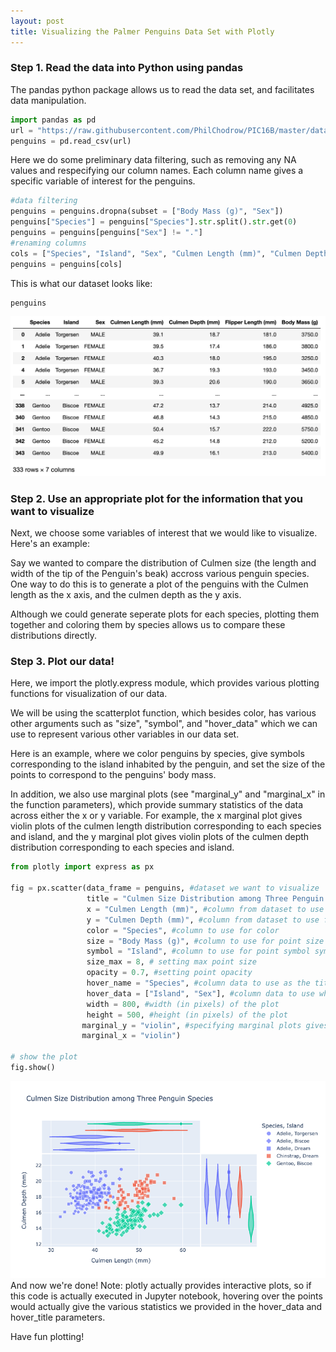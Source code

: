 ```yaml
---
layout: post
title: Visualizing the Palmer Penguins Data Set with Plotly
---
```


### Step 1. Read the data into Python using pandas
The pandas python package allows us to read the data set, and facilitates data manipulation.
```python
import pandas as pd
url = "https://raw.githubusercontent.com/PhilChodrow/PIC16B/master/datasets/palmer_penguins.csv"
penguins = pd.read_csv(url)
```
Here we do some preliminary data filtering, such as removing any NA values and respecifying our column names.
Each column name gives a specific variable of interest for the penguins.
```python
#data filtering
penguins = penguins.dropna(subset = ["Body Mass (g)", "Sex"])
penguins["Species"] = penguins["Species"].str.split().str.get(0)
penguins = penguins[penguins["Sex"] != "."]
#renaming columns
cols = ["Species", "Island", "Sex", "Culmen Length (mm)", "Culmen Depth (mm)", "Flipper Length (mm)", "Body Mass (g)"]
penguins = penguins[cols]
```
This is what our dataset looks like:
```python
penguins
```
![penguin_output.png](/images/penguin_output.png)
### Step 2. Use an appropriate plot for the information that you want to visualize
Next, we choose some variables of interest that we would like to visualize. Here's an example:

Say we wanted to compare the distribution of Culmen size (the length and width of the tip of the Penguin's beak) accross various penguin species. One way to do this is to generate a plot of the penguins with the Culmen length as the x axis, and the culmen depth as the y axis. 

Although we could generate seperate plots for each species, plotting them together and coloring them by species allows us to compare these distributions directly.

### Step 3. Plot our data!
Here, we import the plotly.express module, which provides various plotting functions for visualization of our data.

We will be using the scatterplot function, which besides color, has various other arguments such as "size", "symbol", and "hover_data" which we can use to represent various other variables in our data set.

Here is an example, where we color penguins by species, give symbols corresponding to the island inhabited by the penguin, and set the size of the points to correspond to the penguins' body mass.

In addition, we also use marginal plots (see "marginal_y" and "marginal_x"  in the function parameters), which provide summary statistics of the data across either the x or y variable. For example, the x marginal plot gives violin plots of the culmen length distribution corresponding to each species and island, and the y marginal plot gives violin plots of the culmen depth distribution corresponding to each species and island.
```python
from plotly import express as px

fig = px.scatter(data_frame = penguins, #dataset we want to visualize
                 title = "Culmen Size Distribution among Three Penguin Species", #figure title
                 x = "Culmen Length (mm)", #column from dataset to use for x axis
                 y = "Culmen Depth (mm)", #column from dataset to use for y axis
                 color = "Species", #column to use for color
                 size = "Body Mass (g)", #column to use for point size
                 symbol = "Island", #column to use for point symbol symbol
                 size_max = 8, # setting max point size
                 opacity = 0.7, #setting point opacity
                 hover_name = "Species", #column data to use as the title when hovering over data points
                 hover_data = ["Island", "Sex"], #column data to use when hovering over data points
                 width = 800, #width (in pixels) of the plot
                 height = 500, #height (in pixels) of the plot
                marginal_y = "violin", #specifying marginal plots gives supplementary summary statistics of x or y axes
                marginal_x = "violin")

# show the plot
fig.show()
```
![penguinPlot.png](/images/penguinPlot.png)
And now we're done! 
Note: plotly actually provides interactive plots, so if this code is actually executed in Jupyter notebook, hovering over the points would actually give the various statistics we provided in the hover_data and hover_title parameters.

Have fun plotting!
